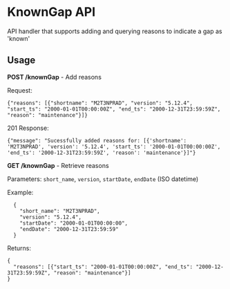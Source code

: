 # KnownGap API

API handler that supports adding and querying reasons to indicate a gap as 'known'

## Usage
**POST /knownGap** - Add reasons

Request:
```
{"reasons": [{"shortname": "M2T3NPRAD", "version": "5.12.4", "start_ts": "2000-01-01T00:00:00Z", "end_ts": "2000-12-31T23:59:59Z", "reason": "maintenance"}]}
```
201 Response:
```
{"message": "Sucessfully added reasons for: [{'shortname': 'M2T3NPRAD', 'version': '5.12.4', 'start_ts': '2000-01-01T00:00:00Z', 'end_ts': '2000-12-31T23:59:59Z', 'reason': 'maintenance'}]"}
```

**GET /knownGap** - Retrieve reasons 

Parameters: `short_name`, `version`, `startDate`, `endDate` (ISO datetime)

Example:
```
  {
    "short_name": "M2T3NPRAD",
    "version": "5.12.4",
    "startDate": "2000-01-01T00:00:00",
    "endDate": "2000-12-31T23:59:59"
  }
```

Returns:
```
{
  "reasons": [{"start_ts": "2000-01-01T00:00:00Z", "end_ts": "2000-12-31T23:59:59Z", "reason": "maintenance"}]
}
```
